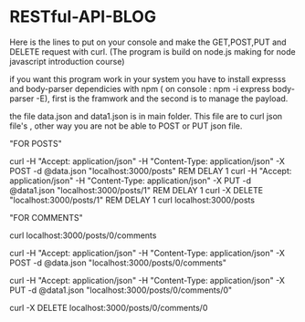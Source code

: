 # RESTful-API-BLOG


Here is the lines to put on your console and make the GET,POST,PUT and DELETE request with curl.
(The program is build on node.js making for node javascript introduction course)

if you want this program work in your system you have to install expresss and body-parser dependicies with npm ( on console : npm -i express body-parser -E), first is the framwork and the second is to manage the payload.

the file data.json and data1.json is in main folder. This file are to curl json file's , other way you are not be able to POST or PUT json file.


"FOR POSTS"

curl -H "Accept: application/json" -H "Content-Type: application/json" -X POST -d @data.json "localhost:3000/posts"
REM DELAY 1
curl -H "Accept: application/json" -H "Content-Type: application/json" -X PUT -d @data1.json "localhost:3000/posts/1"
REM DELAY 1
curl -X DELETE "localhost:3000/posts/1"
REM DELAY 1
curl localhost:3000/posts

"FOR COMMENTS"

curl localhost:3000/posts/0/comments

curl -H "Accept: application/json" -H "Content-Type: application/json" -X POST -d @data.json "localhost:3000/posts/0/comments"

curl -H "Accept: application/json" -H "Content-Type: application/json" -X PUT -d @data1.json "localhost:3000/posts/0/comments/0"

curl -X DELETE localhost:3000/posts/0/comments/0
